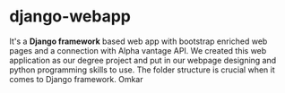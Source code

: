 # django-webapp
It's a <b>Django framework</b> based web app with bootstrap enriched web pages and a connection with Alpha vantage API.
We created this web application as our degree project and put in our webpage designing and python programming skills to use.
The folder structure is crucial when it comes to Django framework.
<a src="https://github.com/BlairKnights"> Omkar </a>
